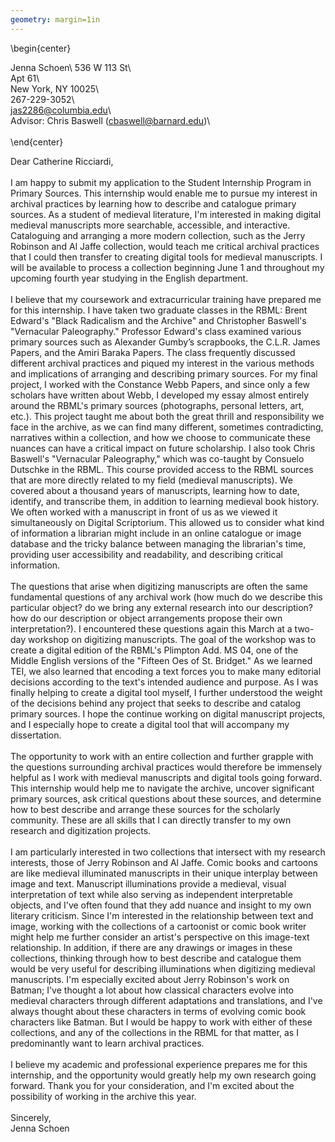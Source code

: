 ```yaml
---
geometry: margin=1in
---
```


\begin{center}

Jenna Schoen\\
536 W 113 St\\  
Apt 61\\  
New York, NY 10025\\    
267-229-3052\\    
jas2286@columbia.edu\\  
Advisor: Chris Baswell (cbaswell@barnard.edu)\\
\
\
\end{center}

Dear Catherine Ricciardi,
\
\
I am happy to submit my application to the Student Internship Program in Primary Sources. This internship would enable me to pursue my interest in archival practices by learning how to describe and catalogue primary sources. As a student of medieval literature, I'm interested in making digital medieval manuscripts more searchable, accessible, and interactive. Cataloguing and arranging a more modern collection, such as the Jerry Robinson and Al Jaffe collection, would teach me critical archival practices that I could then transfer to creating digital tools for medieval manuscripts. I will be available to process a collection beginning June 1 and throughout my upcoming fourth year studying in the English department.  
\
I believe that my coursework and extracurricular training have prepared me for this internship. I have taken two graduate classes in the RBML: Brent Edward's "Black Radicalism and the Archive" and Christopher Baswell's "Vernacular Paleography." Professor Edward's class examined various primary sources such as Alexander Gumby’s scrapbooks, the C.L.R. James Papers, and the Amiri Baraka Papers. The class
frequently discussed different archival practices and piqued my interest in the various methods and implications of arranging and describing primary sources. For my final project, I worked with the Constance Webb Papers, and since only a few scholars have written about Webb, I developed my essay almost entirely around the RBML's primary sources (photographs, personal letters, art, etc.). This project taught me about both the great thrill and responsibility we face in the archive, as we can find many different, sometimes contradicting, narratives within a collection, and how we choose to communicate these nuances can have a critical impact on future scholarship. I also took Chris Baswell's "Vernacular Paleography," which was co-taught by Consuelo Dutschke in the RBML. This course provided access to the RBML sources that are more directly related to my field (medieval manuscripts). We covered about a thousand years of manuscripts, learning how to date, identify, and transcribe them, in addition to learning medieval book history. We often worked with a manuscript in front of us as we viewed it simultaneously on Digital Scriptorium. This allowed us to consider what kind of information a librarian might include in an online catalogue or image database and the tricky balance between managing the librarian's time, providing user accessibility and readability, and describing critical information.
\
\
The questions that arise when digitizing manuscripts are often the same fundamental questions of any archival work (how much do we describe this particular object? do we bring any external research into our description? how do our description or object arrangements propose their own interpretation?). I encountered these questions again this March at a two-day workshop on digitizing manuscripts. The goal of the workshop was to create a digital edition of the RBML's Plimpton Add. MS 04, one of the Middle English versions of the "Fifteen Oes of St. Bridget." As we learned TEI, we also learned that encoding a text forces you to make many editorial decisions according to the text's intended audience and purpose. As I was finally helping to create a digital tool myself, I further understood the weight of the decisions behind any project that seeks to describe and catalog primary sources. I hope the continue working on digital manuscript projects, and I especially hope to create a digital tool that will accompany my dissertation.
\
\
The opportunity to work with an entire collection and further grapple with the questions surrounding archival practices would therefore be immensely helpful as I work with medieval manuscripts and digital tools going forward. This internship would help me to navigate the archive, uncover significant primary sources, ask critical questions about these sources, and determine how to best describe and arrange these sources for the scholarly community. These are all skills that I can directly transfer to my own research and digitization projects.
\
\
I am particularly interested in two collections that intersect with my research interests, those of Jerry Robinson and Al Jaffe. Comic books and cartoons are like medieval illuminated manuscripts in their unique interplay between image and text. Manuscript illuminations provide a medieval, visual interpretation of text while also serving as independent interpretable objects, and I've often found that they add nuance and insight to my own literary criticism. Since I'm interested in the relationship between text and image, working with the collections of a cartoonist or comic book writer might help me further consider an artist's perspective on this image-text relationship. In addition, if there are any drawings or images in these collections, thinking through how to best describe and catalogue them would be very useful for describing illuminations when digitizing medieval manuscripts. I'm especially excited about Jerry Robinson's work on Batman; I've thought a lot about how classical characters evolve into medieval characters through different adaptations and translations, and I've always thought about these characters in terms of evolving comic book characters like Batman. But I would be happy to work with either of these collections, and any of the collections in the RBML for that matter, as I predominantly want to learn archival practices.
\
\
I believe my academic and professional experience prepares me for this internship, and the opportunity would greatly help my own research going forward. Thank you for your consideration, and I'm excited about the possibility of working in the archive this year.
\
\
Sincerely,   
Jenna Schoen
